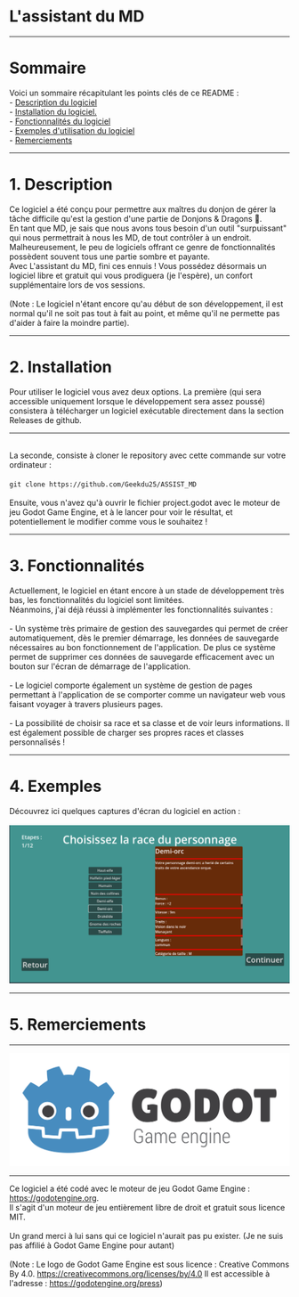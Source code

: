 <h1>L'assistant du MD</h1>
<hr />
<h1>Sommaire</h1>
Voici un sommaire récapitulant les points clés de ce README :
<br />
- <a href="#description">Description du logiciel</a>
<br />
- <a href="#installation">Installation du logiciel.</a>
<br />
- <a href="#fonctions">Fonctionnalités du logiciel</a>
<br />
- <a href="#exemples">Exemples d'utilisation du logiciel</a>
<br />
- <a href="#credits">Remerciements</a>
<br />
<hr />
<a name="description"></a>
<h1>1. Description</h1>
Ce logiciel a été conçu pour permettre aux maîtres du donjon de gérer la tâche difficile qu'est la gestion d'une partie de Donjons &amp; Dragons 🐲.
<br />
En tant que MD, je sais que nous avons tous besoin d'un outil "surpuissant" qui nous permettrait à nous les MD, de tout contrôler à un endroit.
<br />
Malheureusement, le peu de logiciels offrant ce genre de fonctionnalités possèdent souvent tous une partie sombre et payante.
<br />
Avec L'assistant du MD, fini ces ennuis ! Vous possédez désormais un logiciel libre et gratuit qui vous prodiguera (je l'espère), un confort supplémentaire lors de vos sessions.
<br />
<br />
(Note : Le logiciel n'étant encore qu'au début de son développement, il est normal qu'il ne soit pas tout à fait au point, et même qu'il ne permette pas d'aider à faire la moindre partie).
<hr />
<a name="installation"></a>
<h1>2. Installation</h1>
Pour utiliser le logiciel vous avez deux options.
La première (qui sera accessible uniquement lorsque le développement sera assez poussé) consistera à télécharger un logiciel exécutable directement dans la section Releases de github.
<br />
<hr />
<br />
La seconde, consiste à cloner le repository avec cette commande sur votre ordinateur : 
<br />
<br />
<code>git clone https://github.com/Geekdu25/ASSIST_MD</code>
<br />
<br />
Ensuite, vous n'avez qu'à ouvrir le fichier project.godot avec le moteur de jeu Godot Game Engine, et à le lancer pour voir le résultat, et potentiellement le modifier comme vous le souhaitez !
<hr />
<a name="fonctions"></a>
<h1>3. Fonctionnalités</h1>
Actuellement, le logiciel en étant encore à un stade de développement très bas, les fonctionnalités du logiciel sont limitées.
<br />
Néanmoins, j'ai déjà réussi à implémenter les fonctionnalités suivantes : 
<br />
<br />
 - Un système très primaire de gestion des sauvegardes qui permet de créer automatiquement, dès le premier démarrage, les données de sauvegarde nécessaires au bon fonctionnement de l'application.
 De plus ce système permet de supprimer ces données de sauvegarde efficacement avec un bouton sur l'écran de démarrage de l'application.
<br />
<br />
 - Le logiciel comporte également un système de gestion de pages permettant à l'application de se comporter comme un navigateur web vous faisant voyager à travers plusieurs pages.
<br />
<br />
 - La possibilité de choisir sa race et sa classe et de voir leurs informations. Il est également possible de charger ses propres races et classes personnalisés !
<hr />
<a name="exemples"></a>
<h1>4. Exemples</h1>
Découvrez ici quelques captures d'écran du logiciel en action : 
<br />
<br />
<img src="docs/readme/capture_d_ecran_1.png" alt="Capture d'écran 1" title="Choix d'une race"/>
<hr />
<a name="credits"></a>
<h1>5. Remerciements</h1>
<hr />
<img src="docs/readme/logo_godot.png" alt="Logo de Godot game engine" title="Logo de Godot game engine"/>
<hr />
Ce logiciel a été codé avec le moteur de jeu Godot Game Engine : <a href="https://godotengine.org/">https://godotengine.org</a>.
<br />
Il s'agit d'un moteur de jeu entièrement libre de droit et gratuit sous licence MIT.
<br />
<br />
Un grand merci à lui sans qui ce logiciel n'aurait pas pu exister. (Je ne suis pas affilié à Godot Game Engine pour autant)
<br />
<br />
(Note : Le logo de Godot Game Engine est sous licence : Creative Commons By 4.0. <a href="https://creativecommons.org/licenses/by/4.0">https://creativecommons.org/licenses/by/4.0</a>
Il est accessible à l'adresse : <a href="https://godotengine.org/press/">https://godotengine.org/press</a>)
